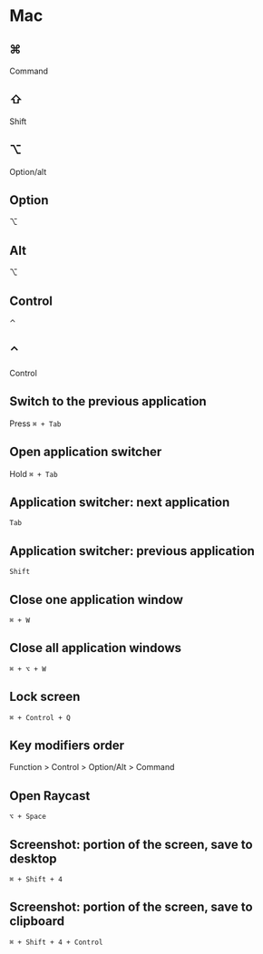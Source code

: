 # Mac

## ⌘

Command

## ⇧

Shift

## ⌥

Option/alt

## Option

⌥

## Alt

⌥

## Control

⌃

## ⌃

Control

## Switch to the previous application

Press `⌘ + Tab`

## Open application switcher

Hold `⌘ + Tab`

## Application switcher: next application

`Tab`

## Application switcher: previous application

`Shift`

## Close one application window

`⌘ + W`

## Close all application windows

`⌘ + ⌥ + W`

## Lock screen

`⌘ + Control + Q`

## Key modifiers order

Function > Control > Option/Alt > Command

## Open Raycast

`⌥ + Space`

## Screenshot: portion of the screen, save to desktop

`⌘ + Shift + 4`

## Screenshot: portion of the screen, save to clipboard

`⌘ + Shift + 4 + Control`

